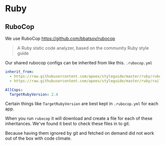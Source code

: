 # Ruby


## RuboCop

We use RuboCop https://github.com/bbatsov/rubocop
> A Ruby static code analyzer, based on the community Ruby style guide

Our shared rubocop configs can be inherited from like this.
`.rubocop.yml`
```yaml
inherit_from:
  - https://raw.githubusercontent.com/apoex/styleguide/master/ruby/rubocop.yml
  - https://raw.githubusercontent.com/apoex/styleguide/master/ruby/rails_rubocop.yml

AllCops:
  TargetRubyVersion: 2.4
```
Certain things like `TargetRubyVersion` are best kept in `.rubocop.yml` for each
app.

When you run `rubocop` it will download and create a file for each of these
inheritances. We've found it best to check these files in to git.

Because having them ignored by git and fetched on demand did not work out of the
box with code climate.
